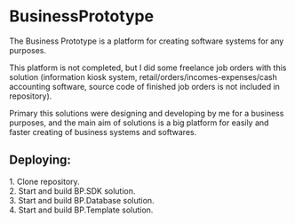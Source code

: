 # BusinessPrototype
The Business Prototype is a platform for creating software systems for any purposes. 

This platform is not completed, but I did some freelance job orders with this solution (information kiosk system, retail/orders/incomes-expenses/cash accounting software, source code of finished job orders is not included in repository).

Primary this solutions were designing and developing by me for a business purposes, and the main aim of solutions is a big platform for easily and faster creating of business systems and softwares.

<h2>Deploying:</h2>
1. Clone repository.</br>
2. Start and build BP.SDK solution.</br>
3. Start and build BP.Database solution.</br>
4. Start and build BP.Template solution.
